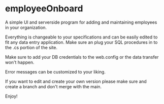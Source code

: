 # employeeOnboard
A simple UI and serverside program for adding and maintaining employees in your organization.

Everything is changeable to your specifications and can be easily edited to fit any data entry application. Make sure an plug your SQL procedures in to the .cs portion of the site. 

Make sure to add your DB credentials to the web.config or the data transfer won't happen. 

Error messages can be customized to your liking.

If you want to edit and create your own version please make sure and create a branch and don't merge with the main. 

Enjoy!
